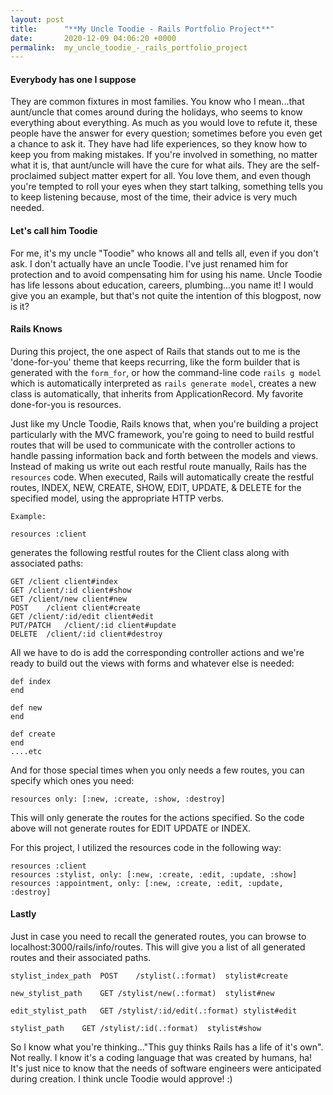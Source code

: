 ```yaml
---
layout: post
title:      "**My Uncle Toodie - Rails Portfolio Project**"
date:       2020-12-09 04:06:20 +0000
permalink:  my_uncle_toodie_-_rails_portfolio_project
---
```



#### Everybody has one I suppose  

They are common fixtures in most families.  You know who I mean...that aunt/uncle that comes around during the holidays, who seems to know everything about everything.  As much as you would love to refute it, these people have the answer for every question; sometimes before you even get  a chance to ask it.  They have had life experiences, so they know how to keep you from making mistakes.  If you're involved in something, no matter what it is, that aunt/uncle will have the cure for what ails.  They are the self-proclaimed subject matter expert for all.  You love them, and even though you're tempted to roll your eyes when they start talking, something tells you to keep listening because, most of the time, their advice is very much needed.

#### Let's call him Toodie

For me, it's my uncle "Toodie" who knows all and tells all, even if you don't ask.  I don't actually have an uncle Toodie.  I've just renamed him for protection and to avoid compensating him for using his name.  Uncle Toodie has life lessons about education, careers, plumbing...you name it!  I would give you an example, but that's not quite the intention of this blogpost, now is it?

#### Rails Knows

During this project, the one aspect of Rails that stands out to me is the 'done-for-you' theme that keeps recurring, like the form builder that is generated with the `form_for`, or how the command-line code `rails g model ` which is automatically interpreted as `rails generate model`, creates a new class is automatically, that inherits from ApplicationRecord.  My favorite done-for-you is resources.  

Just like my Uncle Toodie, Rails knows that, when you're building a project particularly with the MVC framework, you're going to need to build restful routes that will be used to communicate with the controller actions to handle passing information back and forth between the models and views.  Instead of making us write out each restful route manually, Rails has the `resources` code.  When executed, Rails will automatically create the restful routes, INDEX, NEW, CREATE, SHOW, EDIT, UPDATE, & DELETE for the specified model, using the appropriate HTTP verbs.  

```
Example:

resources :client
```
generates the following restful routes for the Client class along with associated paths:

```
GET	/client	client#index
GET	/client/:id client#show
GET	/client/new	client#new
POST	/client client#create
GET	/client/:id/edit client#edit
PUT/PATCH	/client/:id	client#update
DELETE	/client/:id client#destroy
```

All we have to do is add the corresponding controller actions and we're ready to build out the views with forms and whatever else is needed:

```
def index
end

def new
end

def create
end
....etc
```
And for those special times when you only needs a few routes, you can specify which ones you need:

`resources only: [:new, :create, :show, :destroy]`

This will only generate the routes for the actions specified.  So the code above will not generate routes for EDIT UPDATE or INDEX.

For this project, I utilized the resources code in the following way:

```
resources :client
resources :stylist, only: [:new, :create, :edit, :update, :show]
resources :appointment, only: [:new, :create, :edit, :update, :destroy]
```

#### Lastly

Just in case you need to recall the generated routes, you can browse to localhost:3000/rails/info/routes.  This will give you a list of all generated routes and their associated paths.

```
stylist_index_path	POST	/stylist(.:format)	stylist#create

new_stylist_path	GET	/stylist/new(.:format)	stylist#new

edit_stylist_path	GET	/stylist/:id/edit(.:format)	stylist#edit

stylist_path	GET	/stylist/:id(.:format)	stylist#show
```

So I know what you're thinking..."This guy thinks Rails has a life of it's own".  Not really.  I know it's a coding language that was created by humans, ha!  It's just nice to know that the needs of software engineers were anticipated during creation.  I think uncle Toodie would approve!  :) 
